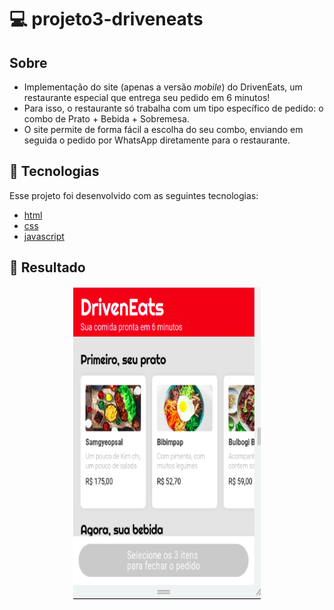 # 💻 projeto3-driveneats

## Sobre
-  Implementação do site (apenas a versão *mobile*) do DrivenEats, um restaurante especial que entrega seu pedido em 6 minutos!
- Para isso, o restaurante só trabalha com um tipo específico de pedido: o combo de Prato + Bebida + Sobremesa.
- O site permite de forma fácil a escolha do seu combo, enviando em seguida o pedido por WhatsApp diretamente para o restaurante.

## 🚀 Tecnologias

Esse projeto foi desenvolvido com as seguintes tecnologias:

- [html](https://html.com/)
- [css](https://www.w3.org/Style/CSS/Overview.en.html)
- [javascript](https://www.javascript.com/)

## 🚀 Resultado

<p align="center">
<img src="./assets/images/driveneats1.png" width="300px" height="500px"/>
</p>